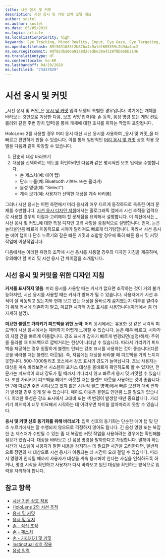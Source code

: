 ```yaml
---
title: 시선 응시 및 커밋
description: 시선 응시 및 커밋 입력 모델 개요
author: sostel
ms.author: sostel
ms.date: 05/05/2019
ms.topic: article
ms.localizationpriority: high
keywords: Eye Tracking, Mixed Reality, Input, Eye Gaze, Eye Targeting, HoloLens 2, Eye-based Selection
ms.openlocfilehash: 89f5031635f2b67ba4c9afdf605559c2b9da4ac2
ms.sourcegitcommit: 9df82dba06a91a8d2cedbe38a4328f8b86bb2146
ms.translationtype: HT
ms.contentlocale: ko-KR
ms.lasthandoff: 04/29/2020
ms.locfileid: "73437829"
---
```

# <a name="eye-gaze-and-commit"></a>시선 응시 및 커밋
_시선 응시 및 커밋_은 [응시 및 커밋](gaze-and-commit.md) 입력 모델의 특별한 경우입니다. 여기에는 개체를 바라보는 것만으로 겨냥한 다음, 보조 _커밋_ 입력(예: 손 동작, 음성 명령 또는 게임 컨트롤러와 같은 주변 장치 입력)을 통해 개체에 대한 조치를 취하는 작업이 포함됩니다. 

HoloLens 2를 사용할 경우 머리 응시 대신 시선 응시를 사용하여 _응시 및 커밋_을 더 빠르고 편안하게 만들 수 있습니다. 이를 통해 일반적인 [머리 응시 및 커밋](gaze-and-commit.md) 상호 작용 모델을 다음과 같이 확장할 수 있습니다. 
1. 단순히 대상 바라보기 
2. 대상을 선택하려는 의도를 확인하려면 다음과 같은 명시적인 보조 입력을 수행합니다.  
   - 손 제스처(예: 에어 탭)
   - 단추 누름(예: Bluetooth 키보드 또는 클리커)
   - 음성 명령(예: "Select")
   - 계속 보기(예: 사용자가 선택한 대상을 계속 바라봄)

그러나 시선 응시는 어떤 측면에서 머리 응시와 매우 다르게 동작하므로 독특한 여러 문제를 수반합니다. [시선 응시 디자인 지침](eye-tracking.md)에서는 홀로그래픽 앱에서 시선 추적을 입력으로 사용할 경우의 이점과 고려해야 할 문제점을 요약해서 설명합니다. 이 섹션에서는 _시선 응시 및 커밋_에 대한 특정 디자인 고려 사항을 중점적으로 설명합니다.
먼저, 눈은 놀라울만큼 빠르게 이동하므로 시야가 달라져도 빠르게 타기팅합니다. 따라서 시선 응시는 에어 탭이나 단추 누르기와 같은 빠른 커밋과 조합할 경우에 특히 빠른 응시 및 커밋 작업에 이상적입니다.
   
다음에서는 이러한 유형의 조작에 시선 응시를 사용할 경우의 디자인 지침을 제공하며, 유의해야 할 머리 및 시선 응시 간 차이점을 소개합니다.

## <a name="design-guidelines-for-eye-gaze-and-commit"></a>시선 응시 및 커밋을 위한 디자인 지침

**커서를 표시하지 않음**: 머리 응시를 사용할 때는 커서가 없으면 조작하는 것이 거의 불가능하지만, 시선 응시를 사용할 때는 커서가 방해가 될 수 있습니다. 사용자에게 시선 추적이 잘 작동되고 있는지와 현재 보고 있는 대상을 올바르게 감지했는지 여부를 알려주기 위해 커서에 의존하지 말고, 미묘한 시각적 강조 표시를 사용합니다(아래에서 좀 더 자세히 설명).

**미묘한 블렌드 가리키기 피드백을 위한 노력**: 머리 응시에서는 유용한 것 같은 시각적 피드백이 시선 응시에서는 제어하기 어렵게 느껴질 수 있습니다. 눈은 매우 빠르고, 시야각의 지점 간을 빠르게 이동합니다. 강조 표시가 갑자기 빠르게 변경되면(설정/해제) 주위를 둘러볼 때 피드백으로 깜박거리는 현상이 나타날 수 있습니다. 따라서 가리키기 피드백을 제공하는 경우 원활하게 블렌드 인되는 강조 표시를 사용하는 것이 좋습니다(다른 곳을 바라볼 때는 블렌드 아웃됨). 즉, 처음에는 대상을 바라볼 때 피드백을 거의 느끼지 못합니다. 500-1000밀리초 코스에서 강조 표시의 강도가 늘어납니다. 초보 사용자는 대상을 계속 바라보면서 시스템이 포커스 대상을 올바르게 확인하도록 할 수 있지만, 전문가는 피드백이 최대 강도가 될 때까지 기다리지 않고 빠르게 응시 및 커밋할 수 있습니다. 또한 가리키기 피드백을 페이드 아웃할 때는 블렌드 아웃을 사용하는 것이 좋습니다. 연구에 따르면 주변 시야(보고 있지 않은 시각적 필드 영역)에서 빠른 모션과 대비 변화가 발생할 경우 쉽게 알 수 있습니다.
페이드 아웃은 블렌드 인만큼 느릴 필요가 없습니다. 이러한 특성은 강조 표시에서 고대비 또는 색 변경이 발생할 때만 중요합니다. 가리키기 피드백이 너무 미묘해서 시작하는 데 어려우면 차이를 알아차리지 못할 수 있습니다.

**응시 및 커밋 신호 동기화를 위해 바라보기**: 입력 신호의 동기화는 단순한 에어 탭 및 단추 누르기에서는 잘 수행되지 않으므로 걱정하지 않아도 됩니다. 긴 음성 명령 또는 복잡한 손 제스처가 수반될 수 있는 좀 더 복잡한 커밋 작업을 사용하려는 경우에는 확인해볼 필요가 있습니다. 대상을 바라보고 긴 음성 명령을 발화한다고 가정합니다. 말해야 하는 시간과 시스템이 사용자가 말한 내용을 감지하는 데 필요한 시간을 고려한다면, 일반적으로 장면의 새 대상으로 시선 응시가 이동되는 데 시간이 오래 걸릴 수 있습니다. 따라서 명령이 인식될 때까지 사용자가 대상을 계속 응시해야 한다는 사실을 인식하도록 하거나, 명령 시작을 확인하고 사용자가 다시 바라보고 있던 대상을 확인하는 방식으로 입력을 처리해야 합니다.

## <a name="see-also"></a>참고 항목
* [시선 기반 상호 작용](eye-gaze-interaction.md)
* [HoloLens 2의 시선 추적](eye-tracking.md)
* [응시 및 커밋](gaze-and-commit.md)
* [응시 및 유지](gaze-and-dwell.md)
* [손 - 직접 조작](direct-manipulation.md)
* [손 - 제스처](gaze-and-commit.md#composite-gestures)
* [손 - 가리키기 및 커밋](point-and-commit.md)
* [Instinctual 상호 작용](interaction-fundamentals.md)
* [음성 입력 ](voice-input.md)
